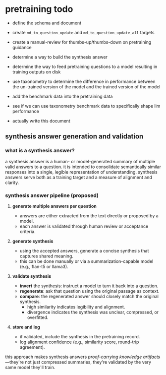 # pretraining todo

- define the schema and document
- create `md_to_question_update` and `md_to_question_update_all` targets
- create a manual-review for thumbs-up/thumbs-down on pretraining guidance
- determine a way to build the synthesis answer
- determine the way to feed pretraining questions to a model resulting in
  training outputs on disk
- use taxonometry to determine the difference in performance between
  the un-trained version of the model and the trained version of the model
- add the benchmark data into the pretraining data
- see if we can use taxonometry benchmark data to specifically shape llm
  performance

- actually write this document

## synthesis answer generation and validation

### what is a synthesis answer?

a synthesis answer is a human- or model-generated summary of multiple valid answers
to a question. it is intended to consolidate semantically similar responses into a
single, legible representation of understanding. synthesis answers serve both as a
training target and a measure of alignment and clarity.

### synthesis answer pipeline (proposed)

1. **generate multiple answers per question**
   - answers are either extracted from the text directly or proposed by a model.
   - each answer is validated through human review or acceptance criteria.

2. **generate synthesis**
   - using the accepted answers, generate a concise synthesis that captures shared meaning.
   - this can be done manually or via a summarization-capable model (e.g., flan-t5 or llama3).

3. **validate synthesis**
   - **invert** the synthesis: instruct a model to turn it back into a question.
   - **regenerate**: ask that question using the original passage as context.
   - **compare**: the regenerated answer should closely match the original synthesis.
     - high similarity indicates legibility and alignment.
     - divergence indicates the synthesis was unclear, compressed, or overfitted.

4. **store and log**
   - if validated, include the synthesis in the pretraining record.
   - log alignment confidence (e.g., similarity score, round-trip agreement).

this approach makes synthesis answers *proof-carrying knowledge artifacts*—they're not just
compressed summaries, they're validated by the very same model they'll train.
